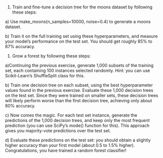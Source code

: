 1) Train and fine-tune a decision tree for the moons dataset by following these steps:

a) Use make_moons(n_samples=10000, noise=0.4) to generate a moons dataset.

b) Train it on the full training set using these hyperparameters, and measure your model’s performance on the test set. You should get roughly 85% to 87% accuracy.

1) Grow a forest by following these steps:

a)Continuing the previous exercise, generate 1,000 subsets of the training set, each containing 100 instances selected randomly. Hint: you can use Scikit-Learn’s ShuffleSplit class for this.

b) Train one decision tree on each subset, using the best hyperparameter values found in the previous exercise. Evaluate these 1,000 decision trees on the test set. Since they were trained on smaller sets, these decision trees will likely perform worse than the first decision tree, achieving only about 80% accuracy.

c) Now comes the magic. For each test set instance, generate the predictions of the 1,000 decision trees, and keep only the most frequent prediction (you can use SciPy’s mode() function for this). This approach gives you majority-vote predictions over the test set.

d) Evaluate these predictions on the test set: you should obtain a slightly higher accuracy than your first model (about 0.5 to 1.5% higher). Congratulations, you have trained a random forest classifier!